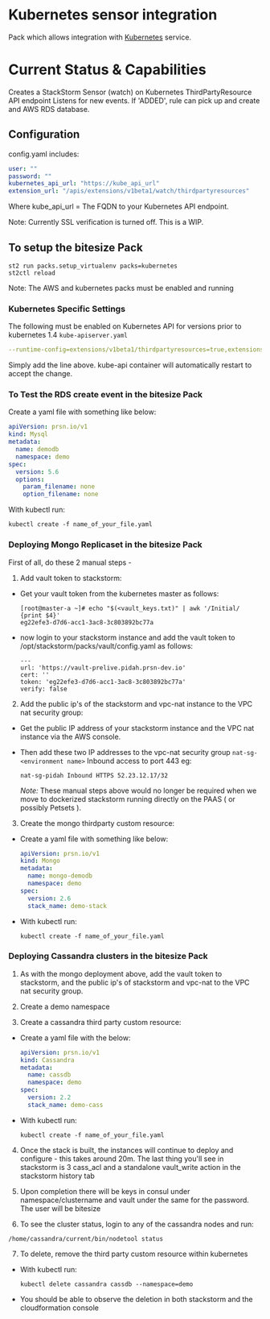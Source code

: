 # Kubernetes sensor integration

Pack which allows integration with [Kubernetes](https://kubernetes.io/) service.

# Current Status & Capabilities
Creates a StackStorm Sensor (watch) on Kubernetes ThirdPartyResource API endpoint
Listens for new events. If 'ADDED', rule can pick up and create and AWS RDS database.

## Configuration

config.yaml includes:
```yaml
user: ""
password: ""
kubernetes_api_url: "https://kube_api_url"
extension_url: "/apis/extensions/v1beta1/watch/thirdpartyresources"
```
Where kube_api_url = The FQDN to your Kubernetes API endpoint.

Note: Currently SSL verification is turned off. This is a WIP.

## To setup the bitesize Pack
```
st2 run packs.setup_virtualenv packs=kubernetes
st2ctl reload
```

Note: The AWS and kubernetes packs must be enabled and running


### Kubernetes Specific Settings

The following must be enabled on Kubernetes API for versions prior to kubernetes 1.4 ```kube-apiserver.yaml```

```yaml
--runtime-config=extensions/v1beta1/thirdpartyresources=true,extensions/v1beta1/deployments=true
```

Simply add the line above. kube-api container will automatically restart to accept the change.



### To Test the RDS create event in the bitesize Pack

Create a yaml file with something like below:

```yaml
apiVersion: prsn.io/v1
kind: Mysql
metadata:
  name: demodb
  namespace: demo
spec:
  version: 5.6
  options:
    param_filename: none
    option_filename: none
```

With kubectl run:

```
kubectl create -f name_of_your_file.yaml
```

### Deploying Mongo Replicaset in the bitesize Pack

First of all, do these 2 manual steps -

1. Add vault token to stackstorm:

  * Get your vault token from the kubernetes master as follows:

    ```
    [root@master-a ~]# echo "$(<vault_keys.txt)" | awk '/Initial/ {print $4}'
    eg22efe3-d7d6-acc1-3ac8-3c803892bc77a
    ```

  * now login to your stackstorm instance and add the vault token to /opt/stackstorm/packs/vault/config.yaml as follows:
    ```
    ---
    url: 'https://vault-prelive.pidah.prsn-dev.io'
    cert: ''
    token: 'eg22efe3-d7d6-acc1-3ac8-3c803892bc77a'
    verify: false
    ```

2. Add the public ip's of the stackstorm and vpc-nat instance to the VPC nat security group:

  * Get the public IP address of your stackstorm instance and the VPC nat instance via the AWS console.
  * Then add these two IP addresses to the vpc-nat security group `nat-sg-<environment name>` Inbound access to port 443 eg:
    ```
    nat-sg-pidah Inbound HTTPS 52.23.12.17/32
    ```

    _Note:_ These manual steps above would no longer be required when we move to dockerized stackstorm running directly on the PAAS ( or possibly Petsets ).

3. Create the mongo thirdparty custom resource:

  * Create a yaml file with something like below:

    ```yaml
    apiVersion: prsn.io/v1
    kind: Mongo
    metadata:
      name: mongo-demodb
      namespace: demo
    spec:
      version: 2.6
      stack_name: demo-stack
    ```

  * With kubectl run:

    ```
    kubectl create -f name_of_your_file.yaml
    ```

### Deploying Cassandra clusters in the bitesize Pack

1. As with the mongo deployment above, add the vault token to stackstorm, and the public ip's of stackstorm and vpc-nat to the VPC nat security group.

2. Create a demo namespace

3. Create a cassandra third party custom resource:

  * Create a yaml file with the below:

    ```yaml
    apiVersion: prsn.io/v1
    kind: Cassandra
    metadata:
      name: cassdb
      namespace: demo
    spec:
      version: 2.2
      stack_name: demo-cass
    ```

  * With kubectl run:

    ```
    kubectl create -f name_of_your_file.yaml
    ```

4. Once the stack is built, the instances will continue to deploy and configure - this takes around 20m. The last thing you'll see in stackstorm is 3 cass_acl and a standalone vault_write action in the stackstorm history tab

5. Upon completion there will be keys in consul under namespace/clustername and vault under the same for the password. The user will be bitesize

6. To see the cluster status, login to any of the cassandra nodes and run:

  ``` /home/cassandra/current/bin/nodetool status ```

7. To delete, remove the third party custom resource within kubernetes

  * With kubectl run:

    ```
    kubectl delete cassandra cassdb --namespace=demo
    ```

  * You should be able to observe the deletion in both stackstorm and the cloudformation console
